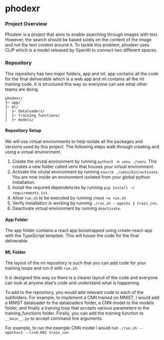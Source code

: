# phodexr

### Project Overview

Phodexr is a project that aims to enable searching through images with text. However, the search should be based solely on the content of the image and not the text context around it. To tackle this problem, phodexr uses CLIP which is a model released by OpenAI to connect two different spaces.

### Repository

This repository has two major folders, app and ml. app contains all the code for the final deliverable which is a web app and ml contains all the ml training code. It is structured this way so everyone can see what other teams are doing.

```
phodexr/
├─ app/
├─ ml/
│  ├─ dataloaders/
│  ├─ training_functions/
│  ├─ models/
```

#### Repository Setup

We will use virtual environments to help isolate all the packages and versions used by this project. The following steps walk through creating and using a virtual environment.

1. Create the virutal environment by running `python3 -m venv ./venv`. This creates a new folder called venv that houses your virtual environment.
2. Activate the virutal environment by running `source ./venv/bin/activate`. You are now inside an environment isolated from your global python installation.
3. Install the required dependencies by running `pip install -r requirements.txt`.
4. Allow `run.sh` to be executed by running `chmod +x run.sh`
4. Verify installation is working by running `./run.sh --epochs 1 train_cnn`.
5. Deactivate virtual environment by running `deactivate`.

#### App Folder

The app folder contains a react app boostrapped using create-react-app with the TypeScript template. This will house the code for the final deliverable.

#### ML Folder

The layout of the ml repository is such that you can add code for your training loops and run it with `run.sh`.

It is designed this way so there is a clearer layout of the code and everyone can look at anyone else's code and understand what is happening.

To add to the repository, you would add relevant code to each of the subfolders. For example, to implement a CNN trained on MNIST, I would add a MNIST dataloader to the dataloaders folder, a CNN model to the models folder, and finally a training loop that accepts various parameters to the training_functions folder. Finally, you can add the training function to `__main__.py` to accept command line arguments.

For example, to run the example CNN model I would run `./run.sh --epochs=3 --lr=0.001 train_cnn`